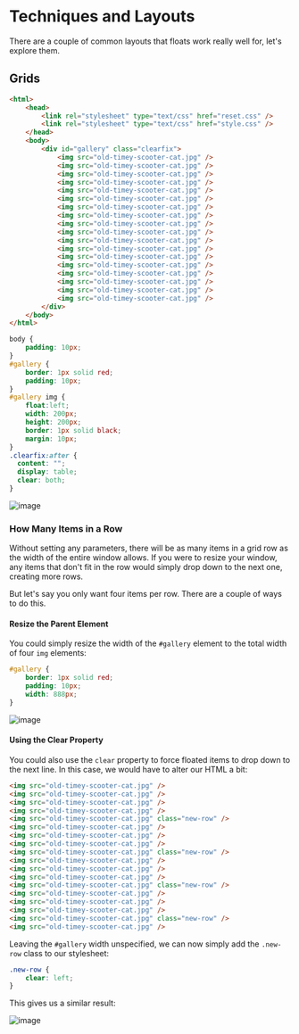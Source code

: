 # Techniques and Layouts

There are a couple of common layouts that floats work really well for, let's explore them.

## Grids

```html
<html>
	<head>
		<link rel="stylesheet" type="text/css" href="reset.css" />
		<link rel="stylesheet" type="text/css" href="style.css" />
	</head>
	<body>
		<div id="gallery" class="clearfix">
			<img src="old-timey-scooter-cat.jpg" />
			<img src="old-timey-scooter-cat.jpg" />
			<img src="old-timey-scooter-cat.jpg" />
			<img src="old-timey-scooter-cat.jpg" />
			<img src="old-timey-scooter-cat.jpg" />
			<img src="old-timey-scooter-cat.jpg" />
			<img src="old-timey-scooter-cat.jpg" />
			<img src="old-timey-scooter-cat.jpg" />
			<img src="old-timey-scooter-cat.jpg" />
			<img src="old-timey-scooter-cat.jpg" />
			<img src="old-timey-scooter-cat.jpg" />
			<img src="old-timey-scooter-cat.jpg" />
			<img src="old-timey-scooter-cat.jpg" />
			<img src="old-timey-scooter-cat.jpg" />
			<img src="old-timey-scooter-cat.jpg" />
			<img src="old-timey-scooter-cat.jpg" />
			<img src="old-timey-scooter-cat.jpg" />
			<img src="old-timey-scooter-cat.jpg" />
		</div>
	</body>
</html>
```

```css
body {
	padding: 10px;
}
#gallery {
	border: 1px solid red;
	padding: 10px;
}
#gallery img {
	float:left;
	width: 200px;
	height: 200px;
	border: 1px solid black;
	margin: 10px;
}
.clearfix:after {
  content: "";
  display: table;
  clear: both;
}
```

![image](http://i.imgur.com/oXwTBQJ.jpg)

### How Many Items in a Row

Without setting any parameters, there will be as many items in a grid row as the width of the entire window allows. If you were to resize your window, any items that don't fit in the row would simply drop down to the next one, creating more rows.

But let's say you only want four items per row. There are a couple of ways to do this.

#### Resize the Parent Element

You could simply resize the width of the `#gallery` element to the total width of four `img` elements:

```css
#gallery {
	border: 1px solid red;
	padding: 10px;
	width: 888px;
}
```

![image](http://i.imgur.com/yIlztGQ.png)

#### Using the Clear Property

You could also use the `clear` property to force floated items to drop down to the next line. In this case, we would have to alter our HTML a bit:

```html
<img src="old-timey-scooter-cat.jpg" />
<img src="old-timey-scooter-cat.jpg" />
<img src="old-timey-scooter-cat.jpg" />
<img src="old-timey-scooter-cat.jpg" />
<img src="old-timey-scooter-cat.jpg" class="new-row" />
<img src="old-timey-scooter-cat.jpg" />
<img src="old-timey-scooter-cat.jpg" />
<img src="old-timey-scooter-cat.jpg" />
<img src="old-timey-scooter-cat.jpg" class="new-row" />
<img src="old-timey-scooter-cat.jpg" />
<img src="old-timey-scooter-cat.jpg" />
<img src="old-timey-scooter-cat.jpg" />
<img src="old-timey-scooter-cat.jpg" class="new-row" />
<img src="old-timey-scooter-cat.jpg" />
<img src="old-timey-scooter-cat.jpg" />
<img src="old-timey-scooter-cat.jpg" />
<img src="old-timey-scooter-cat.jpg" class="new-row" />
<img src="old-timey-scooter-cat.jpg" />
```
Leaving the `#gallery` width unspecified, we can now simply add the `.new-row` class to our stylesheet:

```css
.new-row {
	clear: left;
}
```

This gives us a similar result:

![image](http://i.imgur.com/LnLeUWs.jpg)